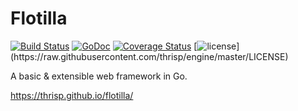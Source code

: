 # Flotilla

[![Build Status](https://travis-ci.org/thrisp/flotilla.svg?branch=master)](https://travis-ci.org/thrisp/flotilla)
[![GoDoc](https://godoc.org/github.com/thrisp/flotilla?status.png)](https://godoc.org/github.com/thrisp/flotilla)
[![Coverage Status](https://coveralls.io/repos/thrisp/flotilla/badge.png?branch=master)](https://coveralls.io/r/thrisp/flotilla?branch=master)
[![license](http://img.shields.io/badge/license-MIT-red.svg?)](https://raw.githubusercontent.com/thrisp/engine/master/LICENSE)

A basic & extensible web framework in Go.

https://thrisp.github.io/flotilla/
